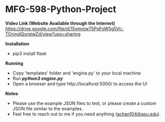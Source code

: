 # MFG-598-Python-Project

**Video Link (Website Available through the Internet)**
https://drive.google.com/file/d/15xmmw75PpFoW5g5Vc-TOrmglQxrqiwZd/view?usp=sharing

**Installation**
- pip3 install flask

**Running**
- Copy 'templates' folder and 'engine.py' to your local machine
- Run _**python3 engine.py**_
- Open a browser and type http://localhost:5000/ to access the UI

**Notes**
- Please use the example JSON files to test, or please create a custom JSON file similar to the examples.
- Feel free to reach out to me if you need anything (achan104@asu.edu).
